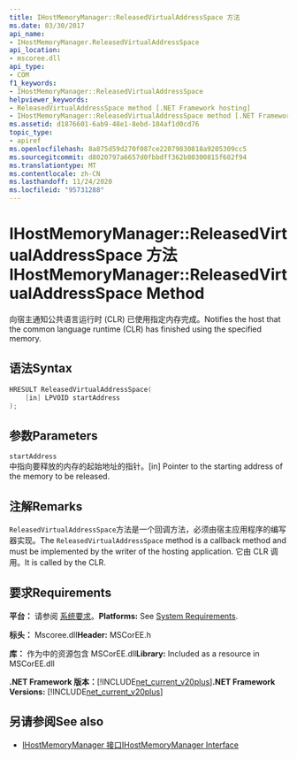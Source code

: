 ```yaml
---
title: IHostMemoryManager::ReleasedVirtualAddressSpace 方法
ms.date: 03/30/2017
api_name:
- IHostMemoryManager.ReleasedVirtualAddressSpace
api_location:
- mscoree.dll
api_type:
- COM
f1_keywords:
- IHostMemoryManager::ReleasedVirtualAddressSpace
helpviewer_keywords:
- ReleasedVirtualAddressSpace method [.NET Framework hosting]
- IHostMemoryManager::ReleasedVirtualAddressSpace method [.NET Framework hosting]
ms.assetid: d1876601-6ab9-48e1-8ebd-184af1d0cd76
topic_type:
- apiref
ms.openlocfilehash: 8a875d59d270f087ce22079830818a9205309cc5
ms.sourcegitcommit: d8020797a6657d0fbbdff362b80300815f682f94
ms.translationtype: MT
ms.contentlocale: zh-CN
ms.lasthandoff: 11/24/2020
ms.locfileid: "95731288"
---
```

# <a name="ihostmemorymanagerreleasedvirtualaddressspace-method"></a><span data-ttu-id="c10dd-102">IHostMemoryManager::ReleasedVirtualAddressSpace 方法</span><span class="sxs-lookup"><span data-stu-id="c10dd-102">IHostMemoryManager::ReleasedVirtualAddressSpace Method</span></span>

<span data-ttu-id="c10dd-103">向宿主通知公共语言运行时 (CLR) 已使用指定内存完成。</span><span class="sxs-lookup"><span data-stu-id="c10dd-103">Notifies the host that the common language runtime (CLR) has finished using the specified memory.</span></span>  
  
## <a name="syntax"></a><span data-ttu-id="c10dd-104">语法</span><span class="sxs-lookup"><span data-stu-id="c10dd-104">Syntax</span></span>  
  
```cpp  
HRESULT ReleasedVirtualAddressSpace(  
    [in] LPVOID startAddress  
);  
```  
  
## <a name="parameters"></a><span data-ttu-id="c10dd-105">参数</span><span class="sxs-lookup"><span data-stu-id="c10dd-105">Parameters</span></span>  

 `startAddress`  
 <span data-ttu-id="c10dd-106">中指向要释放的内存的起始地址的指针。</span><span class="sxs-lookup"><span data-stu-id="c10dd-106">[in] Pointer to the starting address of the memory to be released.</span></span>  
  
## <a name="remarks"></a><span data-ttu-id="c10dd-107">注解</span><span class="sxs-lookup"><span data-stu-id="c10dd-107">Remarks</span></span>  

 <span data-ttu-id="c10dd-108">`ReleasedVirtualAddressSpace`方法是一个回调方法，必须由宿主应用程序的编写器实现。</span><span class="sxs-lookup"><span data-stu-id="c10dd-108">The `ReleasedVirtualAddressSpace` method is a callback method and must be implemented by the writer of the hosting application.</span></span> <span data-ttu-id="c10dd-109">它由 CLR 调用。</span><span class="sxs-lookup"><span data-stu-id="c10dd-109">It is called by the CLR.</span></span>  
  
## <a name="requirements"></a><span data-ttu-id="c10dd-110">要求</span><span class="sxs-lookup"><span data-stu-id="c10dd-110">Requirements</span></span>  

 <span data-ttu-id="c10dd-111">**平台：** 请参阅 [系统要求](../../get-started/system-requirements.md)。</span><span class="sxs-lookup"><span data-stu-id="c10dd-111">**Platforms:** See [System Requirements](../../get-started/system-requirements.md).</span></span>  
  
 <span data-ttu-id="c10dd-112">**标头：** Mscoree.dll</span><span class="sxs-lookup"><span data-stu-id="c10dd-112">**Header:** MSCorEE.h</span></span>  
  
 <span data-ttu-id="c10dd-113">**库：** 作为中的资源包含 MSCorEE.dll</span><span class="sxs-lookup"><span data-stu-id="c10dd-113">**Library:** Included as a resource in MSCorEE.dll</span></span>  
  
 <span data-ttu-id="c10dd-114">**.NET Framework 版本：**[!INCLUDE[net_current_v20plus](../../../../includes/net-current-v20plus-md.md)]</span><span class="sxs-lookup"><span data-stu-id="c10dd-114">**.NET Framework Versions:** [!INCLUDE[net_current_v20plus](../../../../includes/net-current-v20plus-md.md)]</span></span>  
  
## <a name="see-also"></a><span data-ttu-id="c10dd-115">另请参阅</span><span class="sxs-lookup"><span data-stu-id="c10dd-115">See also</span></span>

- [<span data-ttu-id="c10dd-116">IHostMemoryManager 接口</span><span class="sxs-lookup"><span data-stu-id="c10dd-116">IHostMemoryManager Interface</span></span>](ihostmemorymanager-interface.md)
